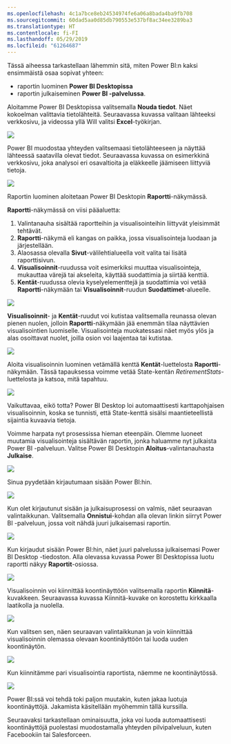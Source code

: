 ```yaml
---
ms.openlocfilehash: 4c1a7bce8eb24534974fe6a06a8bada4ba9fb708
ms.sourcegitcommit: 60dad5aa0d85db790553e537bf8ac34ee3289ba3
ms.translationtype: HT
ms.contentlocale: fi-FI
ms.lasthandoff: 05/29/2019
ms.locfileid: "61264687"
---
```

Tässä aiheessa tarkastellaan lähemmin sitä, miten Power BI:n kaksi ensimmäistä osaa sopivat yhteen:

* raportin luominen **Power BI Desktopissa**
* raportin julkaiseminen **Power BI -palvelussa**.

Aloitamme Power BI Desktopissa valitsemalla **Nouda tiedot**. Näet kokoelman valittavia tietolähteitä. Seuraavassa kuvassa valitaan lähteeksi verkkosivu, ja videossa yllä Will valitsi **Excel**-työkirjan.

![](media/0-2-get-started-power-bi-desktop/c0a2_1.png)

Power BI muodostaa yhteyden valitsemaasi tietolähteeseen ja näyttää lähteessä saatavilla olevat tiedot. Seuraavassa kuvassa on esimerkkinä verkkosivu, joka analysoi eri osavaltioita ja eläkkeelle jäämiseen liittyviä tietoja.

![](media/0-2-get-started-power-bi-desktop/c0a2_2.png)

Raportin luominen aloitetaan Power BI Desktopin **Raportti**-näkymässä.

**Raportti**-näkymässä on viisi pääaluetta:

1. Valintanauha sisältää raportteihin ja visualisointeihin liittyvät yleisimmät tehtävät.
2. **Raportti**-näkymä eli kangas on paikka, jossa visualisointeja luodaan ja järjestellään.
3. Alaosassa olevalla **Sivut**-välilehtialueella voit valita tai lisätä raporttisivun.
4. **Visualisoinnit**-ruudussa voit esimerkiksi muuttaa visualisointeja, mukauttaa värejä tai akseleita, käyttää suodattimia ja siirtää kenttiä.
5. **Kentät**-ruudussa olevia kyselyelementtejä ja suodattimia voi vetää **Raportti**-näkymään tai **Visualisoinnit**-ruudun **Suodattimet**-alueelle.

![](media/0-2-get-started-power-bi-desktop/c0a2_3.png)

**Visualisoinnit**- ja **Kentät**-ruudut voi kutistaa valitsemalla reunassa olevan pienen nuolen, jolloin **Raportti**-näkymään jää enemmän tilaa näyttävien visualisointien luomiselle. Visualisointeja muokatessasi näet myös ylös ja alas osoittavat nuolet, joilla osion voi laajentaa tai kutistaa.

![](media/0-2-get-started-power-bi-desktop/c0a2_4.png)

Aloita visualisoinnin luominen vetämällä kenttä **Kentät**-luettelosta **Raportti**-näkymään. Tässä tapauksessa voimme vetää State-kentän *RetirementStats*-luettelosta ja katsoa, mitä tapahtuu.

![](media/0-2-get-started-power-bi-desktop/c0a2_5.png)

Vaikuttavaa, eikö totta? Power BI Desktop loi automaattisesti karttapohjaisen visualisoinnin, koska se tunnisti, että State-kenttä sisälsi maantieteellistä sijaintia kuvaavia tietoja.

Voimme harpata nyt prosessissa hieman eteenpäin. Olemme luoneet muutamia visualisointeja sisältävän raportin, jonka haluamme nyt julkaista Power BI -palveluun. Valitse Power BI Desktopin **Aloitus**-valintanauhasta **Julkaise**.

![](media/0-2-get-started-power-bi-desktop/c0a2_6.png)

Sinua pyydetään kirjautumaan sisään Power BI:hin.

![](media/0-2-get-started-power-bi-desktop/c0a2_7.png)

Kun olet kirjautunut sisään ja julkaisuprosessi on valmis, näet seuraavan valintaikkunan. Valitsemalla **Onnistui**-kohdan alla olevan linkin siirryt Power BI -palveluun, jossa voit nähdä juuri julkaisemasi raportin.

![](media/0-2-get-started-power-bi-desktop/c0a2_8.png)

Kun kirjaudut sisään Power BI:hin, näet juuri palvelussa julkaisemasi Power BI Desktop -tiedoston. Alla olevassa kuvassa Power BI Desktopissa luotu raportti näkyy **Raportit**-osiossa.

![](media/0-2-get-started-power-bi-desktop/c0a2_9.png)

Visualisoinnin voi kiinnittää koontinäyttöön valitsemalla raportin **Kiinnitä**-kuvakkeen. Seuraavassa kuvassa Kiinnitä-kuvake on korostettu kirkkaalla laatikolla ja nuolella.

![](media/0-2-get-started-power-bi-desktop/c0a2_10.png)

Kun valitsen sen, näen seuraavan valintaikkunan ja voin kiinnittää visualisoinnin olemassa olevaan koontinäyttöön tai luoda uuden koontinäytön.

![](media/0-2-get-started-power-bi-desktop/c0a2_11.png)

Kun kiinnitämme pari visualisointia raportista, näemme ne koontinäytössä.

![](media/0-2-get-started-power-bi-desktop/c0a2_12.png)

Power BI:ssä voi tehdä toki paljon muutakin, kuten jakaa luotuja koontinäyttöjä. Jakamista käsitellään myöhemmin tällä kurssilla.

Seuraavaksi tarkastellaan ominaisuutta, joka voi luoda automaattisesti koontinäyttöjä puolestasi muodostamalla yhteyden pilvipalveluun, kuten Facebookiin tai Salesforceen.

